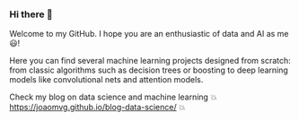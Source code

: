 ### Hi there 👋

Welcome to my GitHub. I hope you are an enthusiastic of data and AI as me :smiley:!  

Here you can find several machine learning projects designed from scratch: from classic algorithms such as decision trees or boosting to deep learning models like convolutional nets and attention models.  

Check my blog on data science and machine learning :collision: https://joaomvg.github.io/blog-data-science/ :collision:
